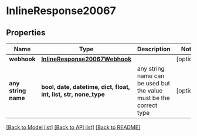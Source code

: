 # InlineResponse20067


## Properties
Name | Type | Description | Notes
------------ | ------------- | ------------- | -------------
**webhook** | [**InlineResponse20067Webhook**](InlineResponse20067Webhook.md) |  | [optional] 
**any string name** | **bool, date, datetime, dict, float, int, list, str, none_type** | any string name can be used but the value must be the correct type | [optional]

[[Back to Model list]](../README.md#documentation-for-models) [[Back to API list]](../README.md#documentation-for-api-endpoints) [[Back to README]](../README.md)


